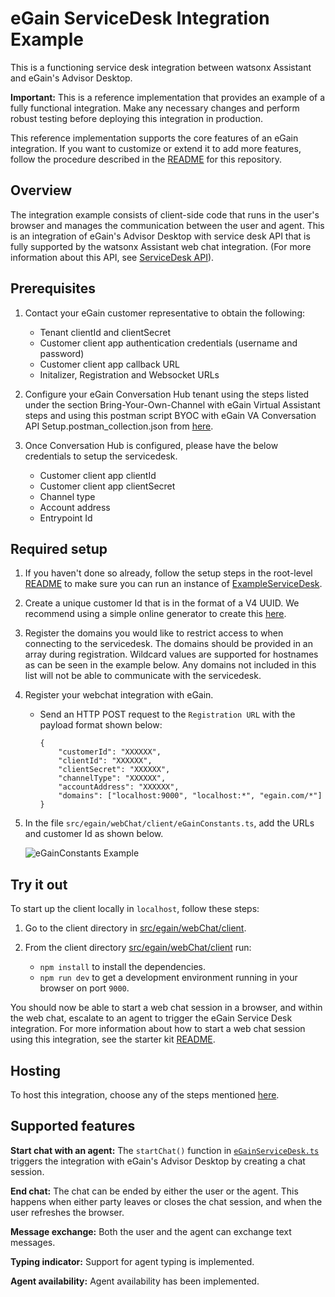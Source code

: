 # eGain ServiceDesk Integration Example

This is a functioning service desk integration between watsonx Assistant and eGain's Advisor Desktop.

**Important:** This is a reference implementation that provides an example of a fully functional integration. Make any necessary changes and perform robust testing before deploying this integration in production.

This reference implementation supports the core features of an eGain integration. If you want to customize or extend it to add more features, follow the procedure described in the [README](../../../README.md) for this repository.

## Overview

The integration example consists of client-side code that runs in the user's browser and manages the communication between the user and agent. This is an integration of eGain's Advisor Desktop with service desk API that is fully supported by the watsonx Assistant web chat integration. (For more information about this API, see [ServiceDesk API](https://github.com/watson-developer-cloud/assistant-web-chat-service-desk-starter/blob/main/docs/API.md)).

## Prerequisites

1. Contact your eGain customer representative to obtain the following:
    - Tenant clientId and clientSecret
    - Customer client app authentication credentials (username and password)
    - Customer client app callback URL
    - Initalizer, Registration and Websocket URLs

2. Configure your eGain Conversation Hub tenant using the steps listed under the section Bring-Your-Own-Channel with eGain Virtual Assistant steps and using this postman script BYOC with eGain VA Conversation API Setup.postman_collection.json from [here](https://ebrain.egain.com/kb/devcentral/content/EASY-8283/Bring-Your-Own-Channel).

3. Once Conversation Hub is configured, please have the below credentials to setup the servicedesk.
    - Customer client app clientId
    - Customer client app clientSecret
    - Channel type
    - Account address
    - Entrypoint Id

## Required setup

1. If you haven't done so already, follow the setup steps in the root-level [README](../../../README.md#development) to make sure you can run an instance of [ExampleServiceDesk](../../example/webChat/README.md).

2. Create a unique customer Id that is in the format of a V4 UUID. We recommend using a simple online generator to create this [here](https://www.uuidgenerator.net/version4).

3. Register the domains you would like to restrict access to when connecting to the servicedesk. The domains should be provided in an array during registration. Wildcard values are supported for hostnames as can be seen in the example below. Any domains not included in this list will not be able to communicate with the servicedesk.

4. Register your webchat integration with eGain.

    - Send an HTTP POST request to the `Registration URL` with the payload format shown below:

      ```
      {
          "customerId": "XXXXXX",
          "clientId": "XXXXXX",
          "clientSecret": "XXXXXX",
          "channelType": "XXXXXX",
          "accountAddress": "XXXXXX",
          "domains": ["localhost:9000", "localhost:*", "egain.com/*"]
      }
      ```

5. In the file `src/egain/webChat/client/eGainConstants.ts`, add the URLs and customer Id as shown below.

    ![eGainConstants Example](./client/images/egainConstants-example.png)

## Try it out

To start up the client locally in `localhost`, follow these steps:

1. Go to the client directory in [src/egain/webChat/client](./client).

2. From the client directory [src/egain/webChat/client](./client) run:
    - `npm install` to install the dependencies.
    - `npm run dev` to get a development environment running in your browser on port `9000`.

You should now be able to start a web chat session in a browser, and within the web chat, escalate to an agent to trigger the eGain Service Desk integration. For more information about how to start a web chat session using this integration, see the starter kit [README](../../../README.md#development).

## Hosting

To host this integration, choose any of the steps mentioned [here](../../../README.md#custom-integrations-between-web-chat-and-service-desks).

## Supported features

**Start chat with an agent:** The `startChat()` function in [`eGainServiceDesk.ts`](./client/src/eGainServiceDesk.ts) triggers the integration with eGain's Advisor Desktop by creating a chat session.

**End chat:** The chat can be ended by either the user or the agent. This happens when either party leaves or closes the chat session, and when the user refreshes the browser.

**Message exchange:** Both the user and the agent can exchange text messages.

**Typing indicator:** Support for agent typing is implemented.

**Agent availability:** Agent availability has been implemented.

